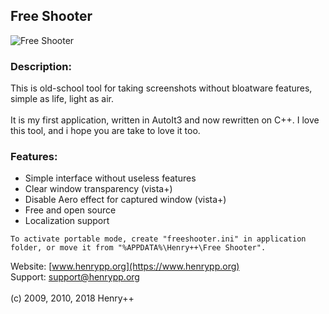 ## Free Shooter

![Free Shooter](https://www.henrypp.org/images/freeshooter.png?cache)

### Description:
This is old-school tool for taking screenshots without bloatware features, simple as life, light as air.<br />
<br />
It is my first application, written in AutoIt3 and now rewritten on C++. I love this tool, and i hope you are take to love it too.

### Features:
- Simple interface without useless features
- Clear window transparency (vista+)
- Disable Aero effect for captured window (vista+)
- Free and open source
- Localization support

```
To activate portable mode, create "freeshooter.ini" in application folder, or move it from "%APPDATA%\Henry++\Free Shooter".
```

Website: [www.henrypp.org](https://www.henrypp.org)<br />
Support: support@henrypp.org<br />
<br />
(c) 2009, 2010, 2018 Henry++
